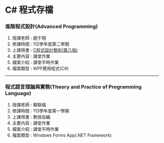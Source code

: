 # C# 程式存檔

### 進階程式設計(Advanced Programming)
1. 授課老師 : 趙于翔
2. 修課時間 : 112學年度第二學期
3. 上課用書 : [C程式設計藝術(第八版)](https://www.books.com.tw/products/0010950427?srsltid=AfmBOopf26T2gx41BJgY0cbJA8xuTQQyP-aP5rEAPzuyt3SEdgbp5V8H)
4. 主要內容 : 課堂作業
5. 檔案介紹 : 課堂平時作業
6. 檔案類型 : WPF應用程式(C#)

---

### 程式語言理論與實務(Theory and Practice of Programming Language)
1. 授課老師 : 賴聯福
2. 修課時間 : 113學年度第一學期
3. 上課用書 : 教授自編
4. 主要內容 : 課堂作業
5. 檔案介紹 : 課堂平時作業
6. 檔案類型 : Windows Forms App(.NET Framework)